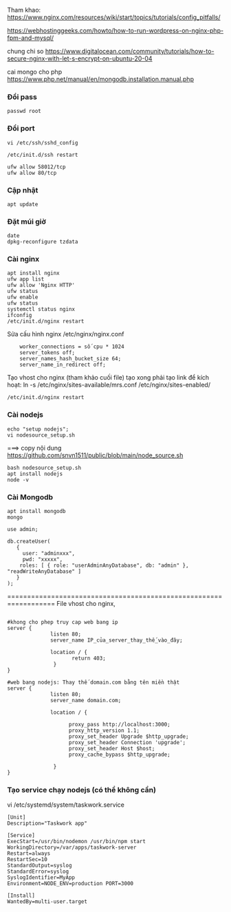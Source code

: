 Tham khao:  https://www.nginx.com/resources/wiki/start/topics/tutorials/config_pitfalls/

https://webhostinggeeks.com/howto/how-to-run-wordpress-on-nginx-php-fpm-and-mysql/ 

chung chi so https://www.digitalocean.com/community/tutorials/how-to-secure-nginx-with-let-s-encrypt-on-ubuntu-20-04

cai mongo cho php https://www.php.net/manual/en/mongodb.installation.manual.php 

### Đổi pass 
```
passwd root
```
### Đổi port 
```
vi /etc/ssh/sshd_config

/etc/init.d/ssh restart

ufw allow 58012/tcp
ufw allow 80/tcp
```
### Cập nhật 
```
apt update
```
### Đặt múi giờ
```
date
dpkg-reconfigure tzdata
```
### Cài nginx 
```
apt install nginx
ufw app list
ufw allow 'Nginx HTTP'
ufw status
ufw enable
ufw status
systemctl status nginx
ifconfig
/etc/init.d/nginx restart
``` 
Sửa cấu hình nginx /etc/nginx/nginx.conf
```
	worker_connections = số cpu * 1024
	server_tokens off;
	server_names_hash_bucket_size 64;
	server_name_in_redirect off;
```
Tạo vhost cho nginx (tham khảo cuối file)
 tạo xong phải tạo link để kích hoạt: ln -s /etc/nginx/sites-available/mrs.conf /etc/nginx/sites-enabled/ 


```
/etc/init.d/nginx restart
```

### Cài nodejs
```
echo "setup nodejs";
vi nodesource_setup.sh
```
===> copy nội dung https://github.com/snvn1511/public/blob/main/node_source.sh 

```
bash nodesource_setup.sh
apt install nodejs
node -v
```

### Cài Mongodb
```
apt install mongodb
mongo

use admin;

db.createUser(
   {
     user: "adminxxx",
     pwd: "xxxxx", 
    roles: [ { role: "userAdminAnyDatabase", db: "admin" }, "readWriteAnyDatabase" ]
   }
);
```

 
==================================================================
File vhost cho nginx,

```

#khong cho phep truy cap web bang ip
server {  
              listen 80;
              server_name IP_của_server_thay_thế_vào_đây;

              location / {                        
                     return 403; 
               }  
}

#web bang nodejs: Thay thế domain.com bằng tên miền thật 
server {
              listen 80;
              server_name domain.com;

              location / {

                    proxy_pass http://localhost:3000;
                    proxy_http_version 1.1;
                    proxy_set_header Upgrade $http_upgrade;
                    proxy_set_header Connection 'upgrade';
                    proxy_set_header Host $host;
                    proxy_cache_bypass $http_upgrade;

               }
}

 ```

### Tạo service chạy nodejs (có thể không cần)

vi /etc/systemd/system/taskwork.service

```
[Unit]
Description="Taskwork app"

[Service]
ExecStart=/usr/bin/nodemon /usr/bin/npm start
WorkingDirectory=/var/apps/taskwork-server
Restart=always
RestartSec=10
StandardOutput=syslog
StandardError=syslog
SyslogIdentifier=MyApp
Environment=NODE_ENV=production PORT=3000

[Install]
WantedBy=multi-user.target

```









